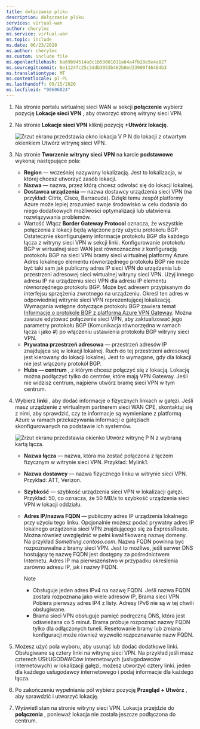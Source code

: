 ```yaml
---
title: dołączanie pliku
description: dołączanie pliku
services: virtual-wan
author: cherylmc
ms.service: virtual-wan
ms.topic: include
ms.date: 06/23/2020
ms.author: cherylmc
ms.custom: include file
ms.openlocfilehash: ba69b94514a0c1b59001011a64a4fb28e5e4a827
ms.sourcegitcommit: 6e1124fc25c3ddb3053b482b0ed33900f46464b3
ms.translationtype: MT
ms.contentlocale: pl-PL
ms.lasthandoff: 09/15/2020
ms.locfileid: "90606824"
---
```

1. Na stronie portalu wirtualnej sieci WAN w sekcji **połączenie** wybierz pozycję **Lokacje sieci VPN** , aby otworzyć stronę witryny sieci VPN.
2. Na stronie **Lokacje sieci VPN** kliknij pozycję **+Utwórz lokację**.

   ![Zrzut ekranu przedstawia okno lokacja V P N do lokacji z otwartym okienkiem Utwórz witrynę sieci VPN.](./media/virtual-wan-tutorial-site-include/basics.png "Podstawy")
3. Na stronie **Tworzenie witryny sieci VPN** na karcie **podstawowe** wykonaj następujące pola:

    * **Region** — wcześniej nazywany lokalizacją. Jest to lokalizacja, w której chcesz utworzyć zasób lokacji.
    * **Nazwa** — nazwa, przez którą chcesz odwołać się do lokacji lokalnej.
    * **Dostawca urządzenia** — nazwa dostawcy urządzenia sieci VPN (na przykład: Citrix, Cisco, Barracuda). Dzięki temu zespół platformy Azure może lepiej zrozumieć swoje środowisko w celu dodania do niego dodatkowych możliwości optymalizacji lub ułatwienia rozwiązywania problemów.
    * Wartość Włącz **Border Gateway Protocol** oznacza, że wszystkie połączenia z lokacji będą włączone przy użyciu protokołu BGP. Ostatecznie skonfigurujemy informacje protokołu BGP dla każdego łącza z witryny sieci VPN w sekcji linki. Konfigurowanie protokołu BGP w wirtualnej sieci WAN jest równoznaczne z konfiguracją protokołu BGP na sieci VPN bramy sieci wirtualnej platformy Azure. Adres lokalnego elementu równorzędnego protokołu BGP nie może być taki sam jak publiczny adres IP sieci VPN do urządzenia lub przestrzeni adresowej sieci wirtualnej witryny sieci VPN. Użyj innego adresu IP na urządzeniu sieci VPN dla adresu IP elementu równorzędnego protokołu BGP. Może być adresem przypisanym do interfejsu sprzężenia zwrotnego na urządzeniu. Określ ten adres w odpowiedniej witrynie sieci VPN reprezentującej lokalizację. Wymagania wstępne dotyczące protokołu BGP zawiera temat [Informacje o protokole BGP z platformą Azure VPN Gateway](../articles/vpn-gateway/vpn-gateway-bgp-overview.md). Można zawsze edytować połączenie sieci VPN, aby zaktualizować jego parametry protokołu BGP (Komunikacja równorzędna w ramach łącza i jako #) po włączeniu ustawienia protokołu BGP witryny sieci VPN.
    * **Prywatna przestrzeń adresowa** — przestrzeń adresów IP znajdująca się w lokacji lokalnej. Ruch do tej przestrzeni adresowej jest kierowany do lokacji lokalnej. Jest to wymagane, gdy dla lokacji nie jest włączony protokół BGP.
    * **Hubs — centrum** , z którym chcesz połączyć się z lokacją. Lokację można podłączyć tylko do centrów, które mają VPN Gateway. Jeśli nie widzisz centrum, najpierw utwórz bramę sieci VPN w tym centrum.
4. Wybierz **linki** , aby dodać informacje o fizycznych linkach w gałęzi. Jeśli masz urządzenie z wirtualnym partnerem sieci WAN CPE, skontaktuj się z nimi, aby sprawdzić, czy te informacje są wymieniane z platformą Azure w ramach przekazywania informacji o gałęziach skonfigurowanych na podstawie ich systemów.

   ![Zrzut ekranu przedstawia okienko Utwórz witrynę P N z wybraną kartą łącza.](./media/virtual-wan-tutorial-site-include/links.png "Linki")

    * **Nazwa łącza** — nazwa, która ma zostać połączona z łączem fizycznym w witrynie sieci VPN. Przykład: Mylink1.
    * **Nazwa dostawcy** — nazwa fizycznego linku w witrynie sieci VPN. Przykład: ATT, Verizon.
    * **Szybkość** — szybkość urządzenia sieci VPN w lokalizacji gałęzi. Przykład: 50, co oznacza, że 50 MB/s to szybkość urządzenia sieci VPN w lokacji oddziału.
    * **Adres IP/nazwa FQDN** — publiczny adres IP urządzenia lokalnego przy użyciu tego linku. Opcjonalnie możesz podać prywatny adres IP lokalnego urządzenia sieci VPN znajdującego się za ExpressRoute. Można również uwzględnić w pełni kwalifikowaną nazwę domeny. Na przykład *Something.contoso.com*. Nazwa FQDN powinna być rozpoznawalna z bramy sieci VPN. Jest to możliwe, jeśli serwer DNS hostujący tę nazwę FQDN jest dostępny za pośrednictwem Internetu. Adres IP ma pierwszeństwo w przypadku określenia zarówno adresu IP, jak i nazwy FQDN.

      >[!NOTE]
      >* Obsługuje jeden adres IPv4 na nazwę FQDN. Jeśli nazwa FQDN została rozpoznana jako wiele adresów IP, Brama sieci VPN Pobiera pierwszy adres IP4 z listy. Adresy IPv6 nie są w tej chwili obsługiwane.
      >* Brama sieci VPN obsługuje pamięć podręczną DNS, która jest odświeżana co 5 minut. Brama próbuje rozpoznać nazwy FQDN tylko dla odłączonych tuneli. Resetowanie bramy lub zmiana konfiguracji może również wyzwolić rozpoznawanie nazw FQDN.
      >
5. Możesz użyć pola wyboru, aby usunąć lub dodać dodatkowe linki. Obsługiwane są cztery linki na witrynę sieci VPN. Na przykład jeśli masz czterech USŁUGODAWCów internetowych (usługodawców internetowych) w lokalizacji gałęzi, możesz utworzyć cztery linki. jeden dla każdego usługodawcy internetowego i podaj informacje dla każdego łącza.
6. Po zakończeniu wypełniania pól wybierz pozycję **Przegląd + Utwórz** , aby sprawdzić i utworzyć lokację.
7. Wyświetl stan na stronie witryny sieci VPN. Lokacja przejdzie do **połączenia** , ponieważ lokacja nie została jeszcze podłączona do centrum.
